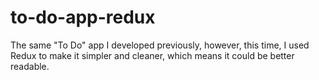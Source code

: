 # to-do-app-redux
The same "To Do" app I developed previously, however, this time, I used Redux to make it simpler and cleaner, which means it could be better readable.
